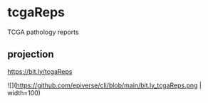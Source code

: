 # tcgaReps
TCGA pathology reports

## projection
https://bit.ly/tcgaReps

![](https://github.com/epiverse/cli/blob/main/bit.ly_tcgaReps.png | width=100)
